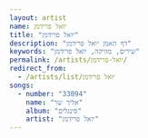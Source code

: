 ```yaml
---
layout: artist
name: יואל פרידמן
title: "יואל פרידמן"
description: "דף האמן יואל פרידמן"
keywords: "שירים, מוזיקה, יואל פרידמן"
permalink: /artists/יואל-פרידמן/
redirect_from:
  - /artists/list/יואל פרידמן
songs:
  - number: "33094"
    name: "אליך שר"
    album: "סינגלים"
    artist: "יואל פרידמן"
---
```

